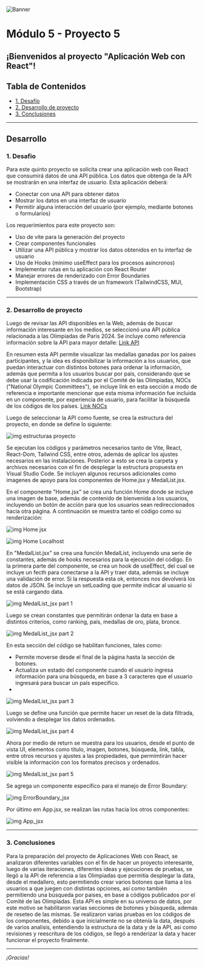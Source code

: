 ![Banner](./images/Banner_ppal.png)
# Módulo 5 - Proyecto 5
## ¡Bienvenidos al proyecto "Aplicación Web con React"!

## Tabla de Contenidos
* [1. Desafío](#1-Desafío)
* [2. Desarrollo de proyecto](#2-Desarrollo-de-proyecto)
* [3. Conclusiones](#3-Conclusiones)

****
## Desarrollo

### 1. Desafio
 Para este quinto proyecto se solicita crear una aplicación web con React que consumirá datos de una API pública. Los datos que obtenga de la API se mostrarán en una interfaz de usuario.
 Esta aplicación deberá:
- Conectar con una API para obtener datos
- Mostrar los datos en una interfaz de usuario
- Permitir alguna interacción del usuario (por ejemplo, mediante botones o formularios)

 Los requerimientos para este proyecto son:
 - Uso de vite para la generación del proyecto
 - Crear componentes funcionales
 - Utilizar una API pública y mostrar los datos obtenidos en tu interfaz de usuario
 - Uso de Hooks (mínimo useEffect para los procesos asíncronos)
 - Implementar rutas en tu aplicación con React Router
 - Manejar errores de renderizado con Error Boundaries
 - Implementación CSS a través de un framework (TailwindCSS, MUI, Bootstrap)

  ****

### 2. Desarrollo de proyecto
 Luego de revisar las API disponibles en la Web, además de buscar información interesante en los medios, se seleccionó una API pública relacionada a las Olimpiadas de Paris 2024.
 Se incluye como referencia información sobre la API para mayor detalle: [Link API](https://github.com/kevle1/paris-2024-olympic-api?tab=readme-ov-file)
 
 En resumen esta API permite visualizar las medallas ganadas por los paises participantes, y la idea es disponibilizar la información a los usuarios, que puedan interactuar con distintos botones para ordenar la información, además que permita a los usuarios buscar 
 por país, considerando que se debe usar la codificación indicada por el Comité de las Olimpiadas,  NOCs ("National Olympic Committees"), se incluye link en esta sección a modo de referencia e importante mencionar que esta misma información fue incluida en un 
 componente, por experiencia de usuario, para facilitar la búsqueda de los códigos de los países.
 [Link NOCs](https://en.wikipedia.org/wiki/List_of_IOC_country_codes#Current_NOCs)

 Luego de seleccionar la API como fuente, se crea la estructura del proyecto, en donde se define lo siguiente:

 ![img estructuraa proyecto](./images/EstructuraProyecto.png)

 Se ejecutan los códigos y parámetros necesarios tanto de Vite, React, React-Dom, Tailwind CSS, entre otros, además de aplicar los ajustes necesarios en las instalaciones. 
 Posterior a esto se crea la carpeta y archivos necesarios con el fin de desplegar la 
 estructura propuesta en Visual Studio Code. Se incluyen algunos recursos adicionales como imagenes de apoyo para los componentes de Home.jsx y MedalList.jsx.

 En el componente "Home.jsx" se crea una función Home donde se incluye una imagen de base, además de contenido de bienvenida a los usuarios, incluyendo un botón de acción para que los usuarios sean redireccionados hacia otra página. A continuación se muestra tanto 
 el código como su renderización:

 ![img Home jsx](./images/Home_jsx.png)

 ![img Home Localhost](./images/Home_Localhost.png)

  En "MedalList.jsx" se crea una función MedalList, incluyendo una serie de constantes, además de hooks necesarios para la ejecución del código. En la primera parte del componente, se crea un hook de useEffect, del cual se incluye un fecth para conectarse a la API 
  y traer data, además se incluye una validación de error. Si la respuesta esta ok, entonces nos devolverá los datos de JSON. 
  Se incluye un setLoading que permite indicar al usuario si se está cargando data.

  ![img MedalList_jsx part 1](./images/MedalList_jsx1.png)

  Luego se crean constantes que permitirán ordenar la data en base a distintos criterios, como ranking, país, medallas de oro, plata, bronce. 

  ![img MedalList_jsx part 2](./images/MedalList_jsx2.png)

  En esta sección del código se habilitan funciones, tales como:
  - Permite moverse desde el final de la página hasta la sección de botones.
  - Actualiza un estado del componente cuando el usuario ingresa información para una búsqueda, en base a 3 caracteres que el usuario ingresará para buscar un país específico.
  - 
  ![img MedalList_jsx part 3](./images/MedalList_jsx3.png)

  Luego se define una función que permite hacer un reset de la data filtrada, volviendo a desplegar los datos ordenados.

  ![img MedalList_jsx part 4](./images/MedalList_jsx4.png)

   Ahora por medio de return se muestra para los usuarios, desde el punto de vista UI, elementos como titulo, imagen, botones, búsqueda, link, tabla, entre otros recursos y ajustes a las propiedades, que permimtirán hacer visible la información con los formatos 
   precisos y ordenados.

  ![img MedalList_jsx part 5](./images/MedalList_jsx5.png)

  Se agrega un componente específico para el manejo de Error Boundary:

  ![img ErrorBoundary_jsx](./images/ErrorBoundary_jsx.png)

  Por último em App.jsx, se realizan las rutas hacia los otros componentes:

  ![img App_jsx](./images/App_jsx.png)


  ****

  ### 3. Conclusiones
 Para la preparación del proyecto de Aplicaciones Web con React, se analizaron diferentes variables con el fin de hacer un proyecto interesante, luego de varias iteraciones, diferentes ideas y ejecuciones de pruebas, se llegó a la API de referencia a las Olimpiadas 
 que permitía desplegar la data, desde el medallero, esto permitiendo crear varios botones que llama a los usuarios a que juegen con distintas opciones, así como también permitiendo una búsqueda por paises, en base a códigos publicados por el Comité de las 
 Olimpiadas. Esta API es simple en su universo de datos, por este motivo se habilitaron varias secciones de botones y búsqueda, además de reseteo de las mismas.
 Se realizaron varias pruebas en los códigos de los componentes, debido a que inicialmente no se obtenía la data, después de varios analisis, entendiendo la estructura de la data y de la API, asi como revisiones y reescritura de los códigos, se llegó a renderizar 
 la data y hacer funcionar el proyecto finalmente.

  ****
*¡Gracias!*
